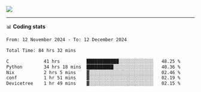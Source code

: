 <picture>
  <source
  srcset="https://github-readme-stats.vercel.app/api?username=sant0s12&show_icons=true&theme=dark"
  media="(prefers-color-scheme: dark)"
  />
  <source
  srcset="https://github-readme-stats.vercel.app/api?username=sant0s12&show_icons=true"
  media="(prefers-color-scheme: light)"
  />
  <img src="https://github-readme-stats.vercel.app/api?username=sant0s12&show_icons=true" />
</picture>

---

📊 **Coding stats**

<!--START_SECTION:waka-->

```txt
From: 12 November 2024 - To: 12 December 2024

Total Time: 84 hrs 32 mins

C             41 hrs          ████████████░░░░░░░░░░░░░   48.25 %
Python        34 hrs 18 mins  ██████████░░░░░░░░░░░░░░░   40.36 %
Nix           2 hrs 5 mins    ▓░░░░░░░░░░░░░░░░░░░░░░░░   02.46 %
conf          1 hr 51 mins    ▓░░░░░░░░░░░░░░░░░░░░░░░░   02.19 %
Devicetree    1 hr 49 mins    ▓░░░░░░░░░░░░░░░░░░░░░░░░   02.15 %
```

<!--END_SECTION:waka-->
